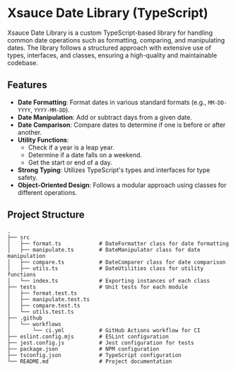 # Xsauce Date Library (TypeScript)

Xsauce Date Library is a custom TypeScript-based library for handling common date operations such as formatting, comparing, and manipulating dates. The library follows a structured approach with extensive use of types, interfaces, and classes, ensuring a high-quality and maintainable codebase.

## Features

- **Date Formatting**: Format dates in various standard formats (e.g., `MM-DD-YYYY`, `YYYY-MM-DD`).
- **Date Manipulation**: Add or subtract days from a given date.
- **Date Comparison**: Compare dates to determine if one is before or after another.
- **Utility Functions**:
  - Check if a year is a leap year.
  - Determine if a date falls on a weekend.
  - Get the start or end of a day.
- **Strong Typing**: Utilizes TypeScript's types and interfaces for type safety.
- **Object-Oriented Design**: Follows a modular approach using classes for different operations.

## Project Structure

```plaintext
.
├── src
│   ├── format.ts            # DateFormatter class for date formatting
│   ├── manipulate.ts        # DateManipulator class for date manipulation
│   ├── compare.ts           # DateComparer class for date comparison
│   ├── utils.ts             # DateUtilities class for utility functions
│   └── index.ts             # Exporting instances of each class
├── tests                    # Unit tests for each module
│   ├── format.test.ts
│   ├── manipulate.test.ts
│   ├── compare.test.ts
│   └── utils.test.ts
├── .github
│   └── workflows
│       └── ci.yml           # GitHub Actions workflow for CI
├── eslint.config.mjs        # ESLint configuration
├── jest.config.js           # Jest configuration for tests
├── package.json             # NPM configuration
├── tsconfig.json            # TypeScript configuration
└── README.md                # Project documentation